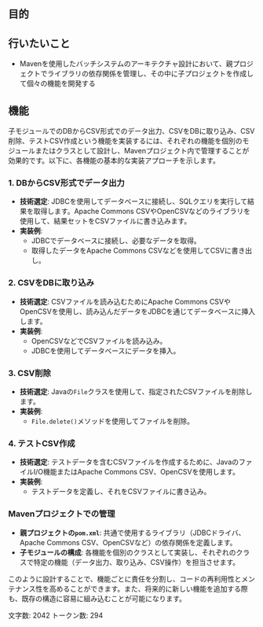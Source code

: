 ## 目的



## 行いたいこと
- Mavenを使用したバッチシステムのアーキテクチャ設計において、親プロジェクトでライブラリの依存関係を管理し、その中に子プロジェクトを作成して個々の機能を開発する


## 機能
子モジュールでのDBからCSV形式でのデータ出力、CSVをDBに取り込み、CSV削除、テストCSV作成という機能を実装するには、それぞれの機能を個別のモジュールまたはクラスとして設計し、Mavenプロジェクト内で管理することが効果的です。以下に、各機能の基本的な実装アプローチを示します。

### 1. DBからCSV形式でデータ出力

- **技術選定**: JDBCを使用してデータベースに接続し、SQLクエリを実行して結果を取得します。Apache Commons CSVやOpenCSVなどのライブラリを使用して、結果セットをCSVファイルに書き込みます。
- **実装例**:
  - JDBCでデータベースに接続し、必要なデータを取得。
  - 取得したデータをApache Commons CSVなどを使用してCSVに書き出し。

### 2. CSVをDBに取り込み

- **技術選定**: CSVファイルを読み込むためにApache Commons CSVやOpenCSVを使用し、読み込んだデータをJDBCを通じてデータベースに挿入します。
- **実装例**:
  - OpenCSVなどでCSVファイルを読み込み。
  - JDBCを使用してデータベースにデータを挿入。

### 3. CSV削除

- **技術選定**: Javaの`File`クラスを使用して、指定されたCSVファイルを削除します。
- **実装例**:
  - `File.delete()`メソッドを使用してファイルを削除。

### 4. テストCSV作成

- **技術選定**: テストデータを含むCSVファイルを作成するために、JavaのファイルI/O機能またはApache Commons CSV、OpenCSVを使用します。
- **実装例**:
  - テストデータを定義し、それをCSVファイルに書き込み。

### Mavenプロジェクトでの管理

- **親プロジェクトの`pom.xml`**: 共通で使用するライブラリ（JDBCドライバ、Apache Commons CSV、OpenCSVなど）の依存関係を定義します。
- **子モジュールの構成**: 各機能を個別のクラスとして実装し、それぞれのクラスで特定の機能（データ出力、取り込み、CSV操作）を担当させます。

このように設計することで、機能ごとに責任を分割し、コードの再利用性とメンテナンス性を高めることができます。また、将来的に新しい機能を追加する際も、既存の構造に容易に組み込むことが可能になります。

文字数: 2042
トークン数: 294